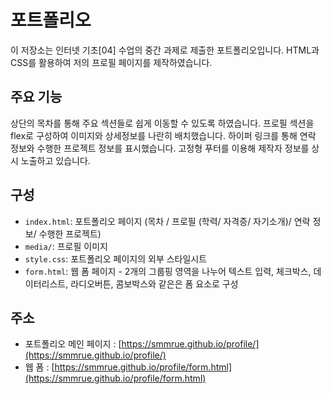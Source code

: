 # 포트폴리오

이 저장소는 인터넷 기초[04] 수업의 중간 과제로 제출한 포트폴리오입니다.
 HTML과 CSS를 활용하여 저의 프로필 페이지를 제작하였습니다.

## 주요 기능
상단의 목차를 통해 주요 섹션들로 쉽게 이동할 수 있도록 하였습니다.
프로필 섹션을 flex로 구성하여 이미지와 상세정보를 나란히 배치했습니다. 
하이퍼 링크를 통해 연락 정보와 수행한 프로젝트 정보를 표시했습니다.
고정형 푸터를 이용해 제작자 정보를 상시 노출하고 있습니다.

## 구성
- `index.html`: 포트폴리오 페이지 (목차 / 프로필 (학력/ 자격증/ 자기소개)/ 연락 정보/ 수행한 프로젝트)
- `media/`: 프로필 이미지 
- `style.css`: 포트폴리오 페이지의 외부 스타일시트
- `form.html`: 웹 폼 페이지 - 2개의 그룹핑 영역을 나누어 텍스트 입력, 체크박스, 데이터리스트, 라디오버튼, 콤보박스와 같은은 폼 요소로 구성

## 주소
- 포트폴리오 메인 페이지 : [https://smmrue.github.io/profile/](https://smmrue.github.io/profile/)
- 웹 폼 : [https://smmrue.github.io/profile/form.html](https://smmrue.github.io/profile/form.html)
